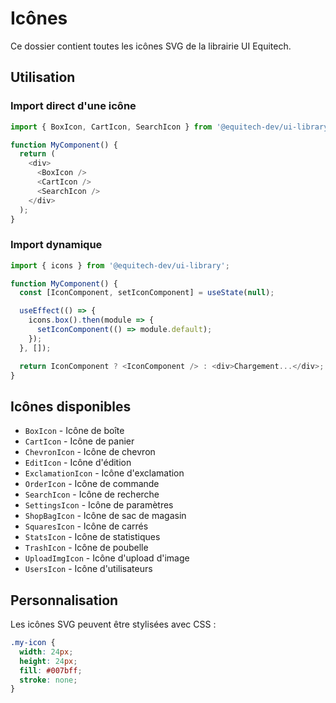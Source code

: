 # Icônes

Ce dossier contient toutes les icônes SVG de la librairie UI Equitech.

## Utilisation

### Import direct d'une icône

```javascript
import { BoxIcon, CartIcon, SearchIcon } from '@equitech-dev/ui-library';

function MyComponent() {
  return (
    <div>
      <BoxIcon />
      <CartIcon />
      <SearchIcon />
    </div>
  );
}
```

### Import dynamique

```javascript
import { icons } from '@equitech-dev/ui-library';

function MyComponent() {
  const [IconComponent, setIconComponent] = useState(null);

  useEffect(() => {
    icons.box().then(module => {
      setIconComponent(() => module.default);
    });
  }, []);

  return IconComponent ? <IconComponent /> : <div>Chargement...</div>;
}
```

## Icônes disponibles

- `BoxIcon` - Icône de boîte
- `CartIcon` - Icône de panier
- `ChevronIcon` - Icône de chevron
- `EditIcon` - Icône d'édition
- `ExclamationIcon` - Icône d'exclamation
- `OrderIcon` - Icône de commande
- `SearchIcon` - Icône de recherche
- `SettingsIcon` - Icône de paramètres
- `ShopBagIcon` - Icône de sac de magasin
- `SquaresIcon` - Icône de carrés
- `StatsIcon` - Icône de statistiques
- `TrashIcon` - Icône de poubelle
- `UploadImgIcon` - Icône d'upload d'image
- `UsersIcon` - Icône d'utilisateurs

## Personnalisation

Les icônes SVG peuvent être stylisées avec CSS :

```css
.my-icon {
  width: 24px;
  height: 24px;
  fill: #007bff;
  stroke: none;
}
```
